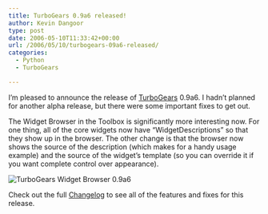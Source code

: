 ```yaml
---
title: TurboGears 0.9a6 released!
author: Kevin Dangoor
type: post
date: 2006-05-10T11:33:42+00:00
url: /2006/05/10/turbogears-09a6-released/
categories:
  - Python
  - TurboGears

---
```

I&#8217;m pleased to announce the release of [TurboGears][1] 0.9a6. I hadn&#8217;t planned for another alpha release, but there were some important fixes to get out.
  
The Widget Browser in the Toolbox is significantly more interesting now. For one thing, all of the core widgets now have &#8220;WidgetDescriptions&#8221; so that they show up in the browser. The other change is that the browser now shows the source of the description (which makes for a handy usage example) and the source of the widget&#8217;s template (so you can override it if you want complete control over appearance).
  
<img id="image1701" alt="TurboGears Widget Browser 0.9a6" src="http://www.blueskyonmars.com/wp-content/uploads/2006/05/WidgetBrowser.png" />
  
Check out the full [Changelog][2] to see all of the features and fixes for this release.

 [1]: http://www.turbogears.org/preview/
 [2]: http://www.turbogears.org/preview/about/changelog.html